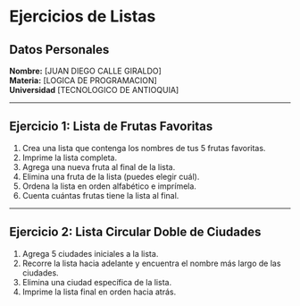 # Ejercicios de Listas

## Datos Personales
**Nombre:** [JUAN DIEGO CALLE GIRALDO]  
**Materia:** [LOGICA DE PROGRAMACION]  
**Universidad** [TECNOLOGICO DE ANTIOQUIA]  

---

## Ejercicio 1: Lista de Frutas Favoritas

1. Crea una lista que contenga los nombres de tus 5 frutas favoritas.
2. Imprime la lista completa.
3. Agrega una nueva fruta al final de la lista.
4. Elimina una fruta de la lista (puedes elegir cuál).
5. Ordena la lista en orden alfabético e imprímela.
6. Cuenta cuántas frutas tiene la lista al final.

---

## Ejercicio 2: Lista Circular Doble de Ciudades

1. Agrega 5 ciudades iniciales a la lista.
2. Recorre la lista hacia adelante y encuentra el nombre más largo de las ciudades.
4. Elimina una ciudad específica de la lista.
5. Imprime la lista final en orden hacia atrás.
